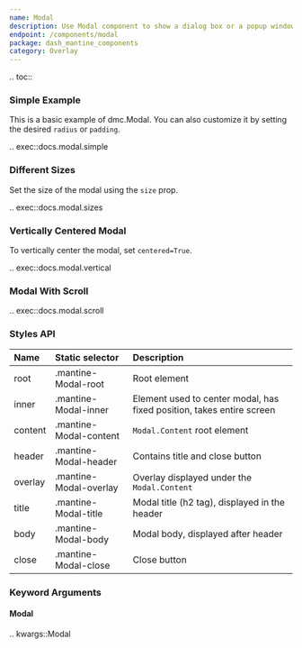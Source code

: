 ```yaml
---
name: Modal
description: Use Modal component to show a dialog box or a popup window on the top of the current page.
endpoint: /components/modal
package: dash_mantine_components
category: Overlay
---
```


.. toc::

### Simple Example

This is a basic example of dmc.Modal. You can also customize it by setting the desired `radius` or `padding`.

.. exec::docs.modal.simple

### Different Sizes

Set the size of the modal using the `size` prop.

.. exec::docs.modal.sizes

### Vertically Centered Modal

To vertically center the modal, set `centered=True`.

.. exec::docs.modal.vertical

### Modal With Scroll

.. exec::docs.modal.scroll

### Styles API

| Name    | Static selector        | Description                                                           |
|:--------|:-----------------------|:----------------------------------------------------------------------|
| root    | .mantine-Modal-root    | Root element                                                          |
| inner   | .mantine-Modal-inner   | Element used to center modal, has fixed position, takes entire screen |
| content | .mantine-Modal-content | `Modal.Content` root element                                          |
| header  | .mantine-Modal-header  | Contains title and close button                                       |
| overlay | .mantine-Modal-overlay | Overlay displayed under the `Modal.Content`                           |
| title   | .mantine-Modal-title   | Modal title (h2 tag), displayed in the header                         |
| body    | .mantine-Modal-body    | Modal body, displayed after header                                    |
| close   | .mantine-Modal-close   | Close button                                                          |

### Keyword Arguments

#### Modal

.. kwargs::Modal
